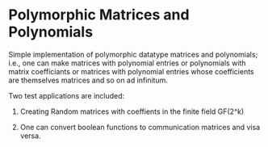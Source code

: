 # Polymorphic Matrices and Polynomials
Simple implementation of polymorphic datatype matrices and polynomials; i.e., one can make matrices with polynomial entries or polynomials with matrix coefficiants or matrices with polynomial entries whose coefficients are themselves matrices and so on ad infinitum. 

Two test applications are included: 

1) Creating Random matrices with coeffients in the finite field GF(2^k) 

2) One can convert boolean functions to communication matrices and visa versa. 
